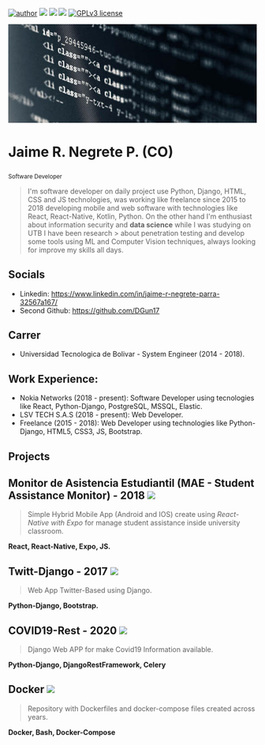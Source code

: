 [![author](https://img.shields.io/badge/author-jrnp97-red.svg)](https://www.linkedin.com/in/jaime-r-negrete-parra-32567a167/) 
[![](https://img.shields.io/badge/python-2.x+-gray.svg)](https://www.python.org/downloads/release/python-272/) 
[![](https://img.shields.io/badge/python-3.x+-blue.svg)](https://www.python.org/downloads/release/python-365/) 
[![](https://img.shields.io/badge/django-X.X+-green.svg)](https://www.djangoproject.com/) 
[![GPLv3 license](https://img.shields.io/badge/License-GPLv3-blue.svg)](http://perso.crans.org/besson/LICENSE.html)

<p align="center">
  <img src="unnamed.jpg" width="100%" height="200px">
</p>

# Jaime R. Negrete P. (CO)
<sub>Software Developer</sub>

> I'm software developer on daily project use Python, Django, HTML, CSS and JS technologies, was working like freelance since 2015 to 
> 2018 developing mobile and web software with technologies like React, React-Native, Kotlin, Python.
> On the other hand I'm enthusiast about information security and **data science**  while I was studying on UTB I have been research > about penetration testing and develop some tools using ML and Computer Vision techniques, always looking for improve my skills all days. 

## Socials
- Linkedin: https://www.linkedin.com/in/jaime-r-negrete-parra-32567a167/
- Second Github: https://github.com/DGun17

## Carrer
  - Universidad Tecnologica de Bolivar - System Engineer (2014 - 2018).

## Work Experience:
- Nokia Networks (2018 - present): Software Developer using tecnologies like React, Python-Django, PostgreSQL, MSSQL, Elastic.
- LSV TECH S.A.S (2018 - present): Web Developer.
- Freelance (2015 - 2018): Web Developer using technologies like Python-Django, HTML5, CSS3, JS, Bootstrap.


## Projects

Monitor de Asistencia Estudiantil (MAE - Student Assistance Monitor) - 2018 [![](https://img.shields.io/badge/source-project-green.svg)](https://expo.io/@t00038310/mae-utb)
---
>Simple Hybrid Mobile App (Android and IOS) create using *React-Native with Expo* for manage student assistance inside university classroom.

**React, React-Native, Expo, JS.** 

Twitt-Django - 2017 [![](https://img.shields.io/badge/source-project-green.svg)](https://github.com/jrnp97/Twitt-Django)
---
> Web App Twitter-Based using Django.

**Python-Django, Bootstrap.**
  
COVID19-Rest - 2020 [![](https://img.shields.io/badge/source-project-green.svg)](https://github.com/jrnp97/covid19-Rest)
---
> Django Web APP for make Covid19 Information available.

**Python-Django, DjangoRestFramework, Celery**

Docker [![](https://img.shields.io/badge/source-project-blue.svg)](https://github.com/jrnp97/Docker)
---
> Repository with Dockerfiles and docker-compose files created across years.

**Docker, Bash, Docker-Compose**

